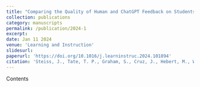 ```yaml
---
title: "Comparing the Quality of Human and ChatGPT Feedback on Students’ Writing"
collection: publications
category: manuscripts
permalink: /publication/2024-1
excerpt: 
date: Jan 11 2024
venue: 'Learning and Instruction'
slidesurl: 
paperurl: 'https://doi.org/10.1016/j.learninstruc.2024.101894'
citation: 'Steiss, J., Tate, T. P., Graham, S., Cruz, J., Hebert, M., Wang, J., Moon, Y., Tseng, W., Warschauer, M. (2024). Comparing the Quality of Human and ChatGPT Feedback on Students’ Writing. <i>Learning and Instruction</i>.'
---
```


Contents
